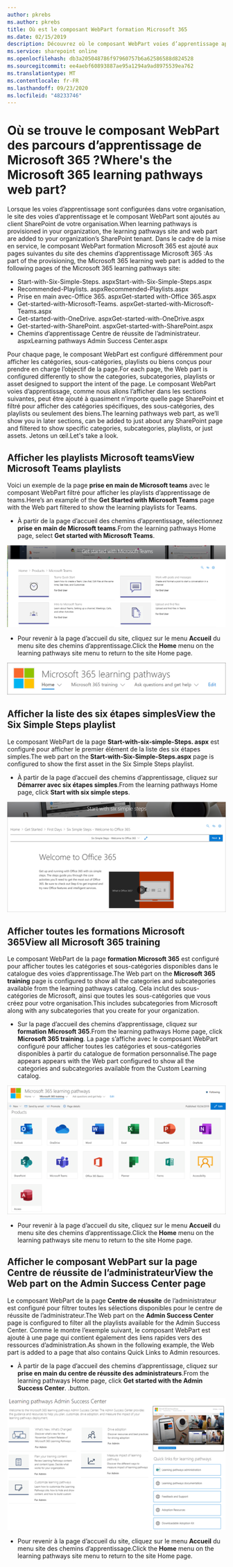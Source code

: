 ```yaml
---
author: pkrebs
ms.author: pkrebs
title: Où est le composant WebPart formation Microsoft 365
ms.date: 02/15/2019
description: Découvrez où le composant WebPart voies d’apprentissage apparaît dans le site des voies d’apprentissage.
ms.service: sharepoint online
ms.openlocfilehash: db3a205048786f97960757b6a62586588d824528
ms.sourcegitcommit: ee4aebf60893887ae95a1294a9ad8975539ea762
ms.translationtype: MT
ms.contentlocale: fr-FR
ms.lasthandoff: 09/23/2020
ms.locfileid: "48233746"
---
```

# <a name="wheres-the-microsoft-365-learning-pathways-web-part"></a><span data-ttu-id="e9804-103">Où se trouve le composant WebPart des parcours d’apprentissage de Microsoft 365 ?</span><span class="sxs-lookup"><span data-stu-id="e9804-103">Where's the Microsoft 365 learning pathways web part?</span></span> 

<span data-ttu-id="e9804-104">Lorsque les voies d’apprentissage sont configurées dans votre organisation, le site des voies d’apprentissage et le composant WebPart sont ajoutés au client SharePoint de votre organisation.</span><span class="sxs-lookup"><span data-stu-id="e9804-104">When learning pathways is provisioned in your organization, the learning pathways site and web part are added to your organization’s SharePoint tenant.</span></span> <span data-ttu-id="e9804-105">Dans le cadre de la mise en service, le composant WebPart formation Microsoft 365 est ajouté aux pages suivantes du site des chemins d’apprentissage Microsoft 365 :</span><span class="sxs-lookup"><span data-stu-id="e9804-105">As part of the provisioning, the Microsoft 365 learning web part is added to the following pages of the Microsoft 365 learning pathways site:</span></span>

- <span data-ttu-id="e9804-106">Start-with-Six-Simple-Steps. aspx</span><span class="sxs-lookup"><span data-stu-id="e9804-106">Start-with-Six-Simple-Steps.aspx</span></span> 
- <span data-ttu-id="e9804-107">Recommended-Playlists. aspx</span><span class="sxs-lookup"><span data-stu-id="e9804-107">Recommended-Playlists.aspx</span></span>
- <span data-ttu-id="e9804-108">Prise en main avec-Office 365. aspx</span><span class="sxs-lookup"><span data-stu-id="e9804-108">Get-started with-Office 365.aspx</span></span>
- <span data-ttu-id="e9804-109">Get-started-with-Microsoft-Teams. aspx</span><span class="sxs-lookup"><span data-stu-id="e9804-109">Get-started-with-Microsoft-Teams.aspx</span></span>
- <span data-ttu-id="e9804-110">Get-started-with-OneDrive. aspx</span><span class="sxs-lookup"><span data-stu-id="e9804-110">Get-started-with-OneDrive.aspx</span></span>
- <span data-ttu-id="e9804-111">Get-started-with-SharePoint. aspx</span><span class="sxs-lookup"><span data-stu-id="e9804-111">Get-started-with-SharePoint.aspx</span></span>
- <span data-ttu-id="e9804-112">Chemins d’apprentissage Centre de réussite de l’administrateur. aspx</span><span class="sxs-lookup"><span data-stu-id="e9804-112">Learning pathways Admin Success Center.aspx</span></span>

<span data-ttu-id="e9804-113">Pour chaque page, le composant WebPart est configuré différemment pour afficher les catégories, sous-catégories, playlists ou biens conçus pour prendre en charge l’objectif de la page.</span><span class="sxs-lookup"><span data-stu-id="e9804-113">For each page, the Web part is configured differently to show the categories, subcategories, playlists or asset designed to support the intent of the page.</span></span> <span data-ttu-id="e9804-114">Le composant WebPart voies d’apprentissage, comme nous allons l’afficher dans les sections suivantes, peut être ajouté à quasiment n’importe quelle page SharePoint et filtré pour afficher des catégories spécifiques, des sous-catégories, des playlists ou seulement des biens.</span><span class="sxs-lookup"><span data-stu-id="e9804-114">The learning pathways web part, as we’ll show you in later sections, can be added to just about any SharePoint page and filtered to show specific categories, subcategories, playlists, or just assets.</span></span> <span data-ttu-id="e9804-115">Jetons un œil.</span><span class="sxs-lookup"><span data-stu-id="e9804-115">Let's take a look.</span></span> 

## <a name="view-microsoft-teams-playlists"></a><span data-ttu-id="e9804-116">Afficher les playlists Microsoft teams</span><span class="sxs-lookup"><span data-stu-id="e9804-116">View Microsoft Teams playlists</span></span>

<span data-ttu-id="e9804-117">Voici un exemple de la page **prise en main de Microsoft teams** avec le composant WebPart filtré pour afficher les playlists d’apprentissage de teams.</span><span class="sxs-lookup"><span data-stu-id="e9804-117">Here’s an example of the **Get Started with Microsoft Teams** page with the Web part filtered to show the learning playlists for Teams.</span></span> 

- <span data-ttu-id="e9804-118">À partir de la page d’accueil des chemins d’apprentissage, sélectionnez **prise en main de Microsoft teams**.</span><span class="sxs-lookup"><span data-stu-id="e9804-118">From the learning pathways Home page, select **Get started with Microsoft Teams**.</span></span>

![cg-whereiswp-teams.png](media/cg-whereiswp-teams.png)

- <span data-ttu-id="e9804-120">Pour revenir à la page d’accueil du site, cliquez sur le menu **Accueil** du menu site des chemins d’apprentissage.</span><span class="sxs-lookup"><span data-stu-id="e9804-120">Click the **Home** menu on the learning pathways site menu to return to the site Home page.</span></span>

![cg-homebtnmenu.png](media/cg-homebtnmenu.png)

## <a name="view-the-six-simple-steps-playlist"></a><span data-ttu-id="e9804-122">Afficher la liste des six étapes simples</span><span class="sxs-lookup"><span data-stu-id="e9804-122">View the Six Simple Steps playlist</span></span>

<span data-ttu-id="e9804-123">Le composant WebPart de la page **Start-with-six-simple-Steps. aspx** est configuré pour afficher le premier élément de la liste des six étapes simples.</span><span class="sxs-lookup"><span data-stu-id="e9804-123">The web part on the **Start-with-Six-Simple-Steps.aspx** page is configured to show the first asset in the Six Simple Steps playlist.</span></span> 

- <span data-ttu-id="e9804-124">À partir de la page d’accueil des chemins d’apprentissage, cliquez sur **Démarrer avec six étapes simples**.</span><span class="sxs-lookup"><span data-stu-id="e9804-124">From the learning pathways Home page,  click **Start with six simple steps**.</span></span> 

![cg-whereiswp-six.png](media/cg-whereiswp-six.png)

## <a name="view-all-microsoft-365-training"></a><span data-ttu-id="e9804-126">Afficher toutes les formations Microsoft 365</span><span class="sxs-lookup"><span data-stu-id="e9804-126">View all Microsoft 365 training</span></span>

<span data-ttu-id="e9804-127">Le composant WebPart de la page **formation Microsoft 365** est configuré pour afficher toutes les catégories et sous-catégories disponibles dans le catalogue des voies d’apprentissage.</span><span class="sxs-lookup"><span data-stu-id="e9804-127">The Web part on the **Microsoft 365 training** page is configured to show all the categories and subcategories available from the learning pathways catalog.</span></span> <span data-ttu-id="e9804-128">Cela inclut des sous-catégories de Microsoft, ainsi que toutes les sous-catégories que vous créez pour votre organisation.</span><span class="sxs-lookup"><span data-stu-id="e9804-128">This includes subcategories from Microsoft along with any subcategories that you create for your organization.</span></span>

- <span data-ttu-id="e9804-129">Sur la page d’accueil des chemins d’apprentissage, cliquez sur **formation Microsoft 365**.</span><span class="sxs-lookup"><span data-stu-id="e9804-129">From the learning pathways Home page, click **Microsoft 365 training**.</span></span> <span data-ttu-id="e9804-130">La page s’affiche avec le composant WebPart configuré pour afficher toutes les catégories et sous-catégories disponibles à partir du catalogue de formation personnalisé.</span><span class="sxs-lookup"><span data-stu-id="e9804-130">The page appears appears with the Web part configured to show all the categories and subcategories available from the Custom Learning catalog.</span></span>

![cg-whereiswp-o365.png](media/cg-whereiswp-o365.png)

- <span data-ttu-id="e9804-132">Pour revenir à la page d’accueil du site, cliquez sur le menu **Accueil** du menu site des chemins d’apprentissage.</span><span class="sxs-lookup"><span data-stu-id="e9804-132">Click the **Home** menu on the learning pathways site menu to return to the site Home page.</span></span>

## <a name="view-the-web-part-on-the-admin-success-center-page"></a><span data-ttu-id="e9804-133">Afficher le composant WebPart sur la page Centre de réussite de l’administrateur</span><span class="sxs-lookup"><span data-stu-id="e9804-133">View the Web part on the Admin Success Center page</span></span>

<span data-ttu-id="e9804-134">Le composant WebPart de la page **Centre de réussite** de l’administrateur est configuré pour filtrer toutes les sélections disponibles pour le centre de réussite de l’administrateur.</span><span class="sxs-lookup"><span data-stu-id="e9804-134">The Web part on the **Admin Success Center** page is configured to filter all the playlists available for the Admin Success Center.</span></span> <span data-ttu-id="e9804-135">Comme le montre l’exemple suivant, le composant WebPart est ajouté à une page qui contient également des liens rapides vers des ressources d’administration.</span><span class="sxs-lookup"><span data-stu-id="e9804-135">As shown in the following example, the Web part is added to a page that also contains Quick Links to Admin resources.</span></span> 

- <span data-ttu-id="e9804-136">À partir de la page d’accueil des chemins d’apprentissage, cliquez sur **prise en main du centre de réussite des administrateurs**.</span><span class="sxs-lookup"><span data-stu-id="e9804-136">From the learning pathways Home page, click **Get started with the Admin Success Center**.</span></span> <span data-ttu-id="e9804-137">.</span><span class="sxs-lookup"><span data-stu-id="e9804-137">button.</span></span> 

![cg-adminsuccesscenterwebpart.png](media/cg-adminsuccesscenterwebpart.png)

- <span data-ttu-id="e9804-139">Pour revenir à la page d’accueil du site, cliquez sur le menu **Accueil** du menu site des chemins d’apprentissage.</span><span class="sxs-lookup"><span data-stu-id="e9804-139">Click the **Home** menu on the learning pathways site menu to return to the site Home page.</span></span>

